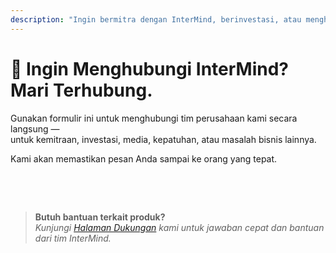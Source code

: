 ```yaml
---
description: "Ingin bermitra dengan InterMind, berinvestasi, atau menghubungi tim eksekutif kami? Gunakan formulir ini untuk pertanyaan bisnis, permintaan media, atau masalah hukum."
---
```


# 🤝 Ingin Menghubungi InterMind? Mari Terhubung.

Gunakan formulir ini untuk menghubungi tim perusahaan kami secara langsung —  
untuk kemitraan, investasi, media, kepatuhan, atau masalah bisnis lainnya.

Kami akan memastikan pesan Anda sampai ke orang yang tepat.

<br>

<ContactForm
  :inline="true"
  formStyle="margin: 1rem auto;"
  categoryLabel="Apa alasan Anda menghubungi kami? *"
  categoryPlaceholderText="Pilih topik Anda..."
  messageLabel="Pesan *"
  messagePlaceholderText="Bagikan latar belakang yang relevan, jadwal waktu, atau konteks yang ingin Anda pertimbangkan."
  buttonText="Kirim pesan Anda"  
  :services="[
    'Peluang kemitraan strategis',
    'Diskusi investasi atau pendanaan',
    'Pertanyaan solusi enterprise',
    'Permintaan media & pers',
    'Masalah hukum atau kepatuhan',
    'Laporan keamanan atau masalah',
    'Proposal pengembangan bisnis',
    'Pertanyaan bisnis umum'
  ]"
/>

<br>

> **Butuh bantuan terkait produk?**  
> _Kunjungi [Halaman Dukungan](../help) kami untuk jawaban cepat dan bantuan dari tim InterMind._